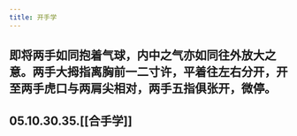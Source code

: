 ```yaml
---
title: 开手学
---
```


## 即将两手如同抱着气球，内中之气亦如同往外放大之意。两手大拇指离胸前一二寸许，平着往左右分开，开至两手虎口与两肩尖相对，两手五指俱张开，微停。

## 05.10.30.35.[[合手学]]
